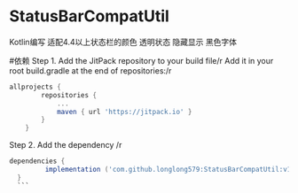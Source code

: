 # StatusBarCompatUtil
Kotlin编写 适配4.4以上状态栏的颜色 透明状态 隐藏显示 黑色字体








#依赖
Step 1. Add the JitPack repository to your build file/r
Add it in your root build.gradle at the end of repositories:/r
```groovy
allprojects {
		repositories {
			...
			maven { url 'https://jitpack.io' }
		}
	}
  ```
  
  Step 2. Add the dependency /r
  ```groovy
  dependencies {
	       implementation ('com.github.longlong579:StatusBarCompatUtil:v1.0.0', { exclude group: 'com.android.support' })
	}
	```
  
